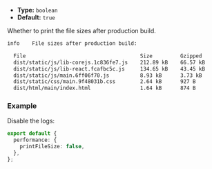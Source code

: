 - **Type:** `boolean`
- **Default:** `true`

Whether to print the file sizes after production build.

```bash
info    File sizes after production build:

  File                                     Size         Gzipped
  dist/static/js/lib-corejs.1c836fe7.js    212.89 kB    66.57 kB
  dist/static/js/lib-react.fcafbc5c.js     134.65 kB    43.45 kB
  dist/static/js/main.6ff06f70.js          8.93 kB      3.73 kB
  dist/static/css/main.9f48031b.css        2.64 kB      927 B
  dist/html/main/index.html                1.64 kB      874 B
```

### Example

Disable the logs:

```ts
export default {
  performance: {
    printFileSize: false,
  },
};
```
